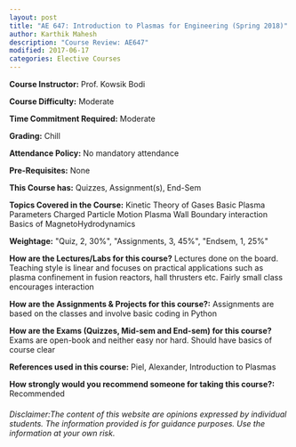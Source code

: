 ```yaml
---
layout: post
title: "AE 647: Introduction to Plasmas for Engineering (Spring 2018)"
author: Karthik Mahesh
description: "Course Review: AE647"
modified: 2017-06-17
categories: Elective Courses
---
```


**Course Instructor:** Prof.  Kowsik Bodi

**Course Difficulty:** Moderate

**Time Commitment Required:** Moderate

**Grading:** Chill

**Attendance Policy:** No mandatory attendance

**Pre-Requisites:** None

**This Course has:** Quizzes, Assignment(s), End-Sem

**Topics Covered in the Course:**
Kinetic Theory of Gases
Basic Plasma Parameters
Charged Particle Motion
Plasma Wall Boundary interaction
Basics of MagnetoHydrodynamics

**Weightage:**
"Quiz, 2, 30%", "Assignments, 3, 45%", "Endsem, 1, 25%"

**How are the Lectures/Labs for this course?**
Lectures done on the board. Teaching style is linear and focuses on practical applications such as plasma confinement in fusion reactors, hall thrusters etc. Fairly small class encourages interaction

**How are the Assignments & Projects for this course?:**
Assignments are based on the classes and involve basic coding in Python

**How are the Exams (Quizzes, Mid-sem and End-sem) for this course?**
Exams are open-book and neither easy nor hard. Should have basics of course clear

**References used in this course:**
Piel, Alexander, Introduction to Plasmas

**How strongly would you recommend someone for taking this course?:**
Recommended

###### Disclaimer:The content of this website are opinions expressed by individual students. The information provided is for guidance purposes. Use the information at your own risk.